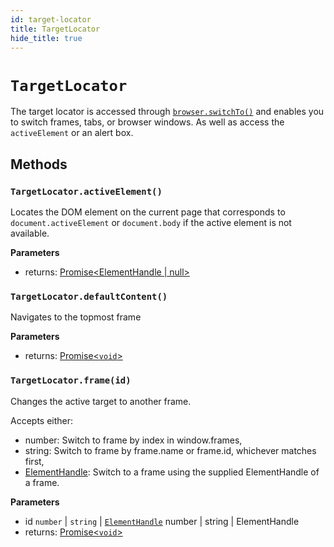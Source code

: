```yaml
---
id: target-locator
title: TargetLocator
hide_title: true
---
```


# `TargetLocator`

The target locator is accessed through [`browser.switchTo()`](Browser.md#switchto) and enables you to switch frames, tabs, or browser windows. As well as access the `activeElement` or an alert box.

## Methods

### `TargetLocator.activeElement()`

Locates the DOM element on the current page that corresponds to
`document.activeElement` or `document.body` if the active element is not
available.

**Parameters**

- returns: [Promise&lt;ElementHandle | null&gt;][promise]

### `TargetLocator.defaultContent()`

Navigates to the topmost frame

**Parameters**

- returns: [Promise&lt;`void`\>][promise]

### `TargetLocator.frame(id)`

Changes the active target to another frame.

Accepts either:

- number: Switch to frame by index in window.frames,
- string: Switch to frame by frame.name or frame.id, whichever matches first,
- [ElementHandle][elementhandle]: Switch to a frame using the supplied ElementHandle of a frame.

**Parameters**

- id `number` \| `string` \| [`ElementHandle`][elementhandle] number | string | ElementHandle
- returns: [Promise&lt;`void`\>][promise]

[promise]: https://developer.mozilla.org/en-US/docs/Web/JavaScript/Reference/Global_Objects/Promise
[elementhandle]: element-handle
